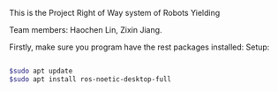This is the Project Right of Way system of Robots Yielding

Team members: Haochen Lin, Zixin Jiang.

Firstly, make sure you program have the rest packages installed:
Setup:

```bash

$sudo apt update
$sudo apt install ros-noetic-desktop-full

```



